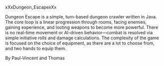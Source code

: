 xXxDungeon_EscapexXx

Dungeon Escape is a simple, turn-based dungeon crawler written in Java. The core loop is a linear progression through rooms, facing enemies, gaining experience, and looting weapons to become more powerful. There is no real-time movement or AI-driven behavior—combat is resolved via simple initiative rolls and damage calculations. The complexity of the game is focused on the choice of equipment, as there are a lot to choose from, and two hands to equip them.

By Paul-Vincent and Thomas